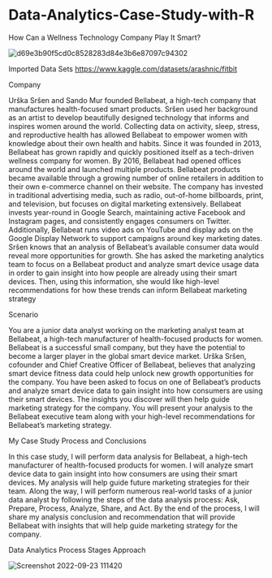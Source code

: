 # Data-Analytics-Case-Study-with-R

How Can a Wellness Technology Company Play It Smart?

![d69e3b90f5cd0c8528283d84e3b6e87097c94302](https://user-images.githubusercontent.com/91084797/192148203-546d8585-bdd1-4ff8-9a2b-42146e3cf700.png)



Imported Data Sets https://www.kaggle.com/datasets/arashnic/fitbit


Company

 Urška Sršen and Sando Mur founded Bellabeat, a high-tech company that manufactures health-focused smart products. Sršen used her background as an artist to develop beautifully designed technology that informs and inspires women around the world. Collecting data on activity, sleep, stress, and reproductive health has allowed Bellabeat to empower women with knowledge about their own health and habits. Since it was founded in 2013, Bellabeat has grown rapidly and quickly positioned itself as a tech-driven wellness company for women. By 2016, Bellabeat had opened offices around the world and launched multiple products. Bellabeat products became available through a growing number of online retailers in addition to their own e-commerce channel on their website. The company has invested in traditional advertising media, such as radio, out-of-home billboards, print, and television, but focuses on digital marketing extensively. Bellabeat invests year-round in Google Search, maintaining active Facebook and Instagram pages, and consistently engages consumers on Twitter. Additionally, Bellabeat runs video ads on YouTube and display ads on the Google Display Network to support campaigns around key marketing dates. Sršen knows that an analysis of Bellabeat’s available consumer data would reveal more opportunities for growth. She has asked the marketing analytics team to focus on a Bellabeat product and analyze smart device usage data in order to gain insight into how people are already using their smart devices. Then, using this information, she would like high-level recommendations for how these trends can inform Bellabeat marketing strategy
 
Scenario

You are a junior data analyst working on the marketing analyst team at Bellabeat, a high-tech manufacturer of health-focused products for women. Bellabeat is a successful small company, but they have the potential to become a larger player in the global smart device market. Urška Sršen, cofounder and Chief Creative Officer of Bellabeat, believes that analyzing smart device fitness data could help unlock new growth opportunities for the company. You have been asked to focus on one of Bellabeat’s products and analyze smart device data to gain insight into how consumers are using their smart devices. The insights you discover will then help guide marketing strategy for the company. You will present your analysis to the Bellabeat executive team along with your high-level recommendations for Bellabeat’s marketing strategy.

My Case Study Process and Conclusions

In this case study, I will perform data analysis for Bellabeat, a high-tech manufacturer of health-focused products for women. I will analyze smart device data to gain insight into how consumers are using their smart devices. My analysis will help guide future marketing strategies for their team. Along the way, I will perform numerous real-world tasks of a junior data analyst by following the steps of the data analysis process: Ask, Prepare, Process, Analyze, Share, and Act.
By the end of the process, I will share my analysis conclusion and recommendation that will provide Bellabeat with insights that will help guide marketing strategy for the company.

Data Analytics Process Stages Approach

![Screenshot 2022-09-23 111420](https://user-images.githubusercontent.com/91084797/192148221-2557e23e-5453-4379-9ef0-4d372abb445a.png)


















